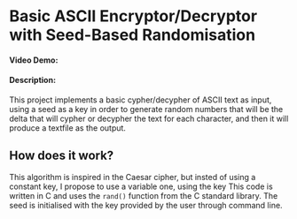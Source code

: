# Basic ASCII Encryptor/Decryptor with Seed-Based Randomisation
#### Video Demo:
#### Description:
This project implements a basic cypher/decypher of ASCII text as input, using a seed as a key in order to generate random numbers that will be the delta that will cypher or decypher the text for each character, and then it will produce a textfile as the output.

## How does it work?
This algorithm is inspired in the Caesar cipher, but insted of using a constant key, I propose to use a variable one, using the key
This code is written in C and uses the `rand()` function from the C standard library.
The seed is initialised with the key provided by the user through command line.

